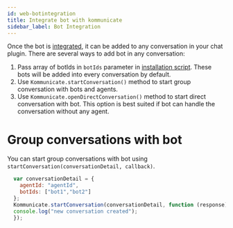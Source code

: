 ```yaml
---
id: web-botintegration
title: Integrate bot with kommunicate
sidebar_label: Bot Integration
---
```


Once the bot is [integrated](https://docs.kommunicate.io/docs/bot-configration.html), it can be added to any conversation in your chat plugin. There are several ways to add bot in any conversation: 
  1. Pass array of botIds in `botIds`  parameter in [installation script](https://docs.kommunicate.io/docs/web-installation.html#script). These bots will be added into every conversation by default.
  2. Use `Kommunicate.startConversation()` method to start group conversation with bots and agents.
  3. Use `Kommunicate.openDirectConversation()` method to start direct conversation with bot. This option is best suited if bot can handle the conversation without any agent.  

# Group conversations with bot
    
  You can start group conversations with bot using `startConversation(conversationDetail, callback)`.

```javascript
  var conversationDetail = {
    agentId: "agentId",
    botIds: ["bot1","bot2"]
  };
  Kommunicate.startConversation(conversationDetail, function (response) {
  console.log("new conversation created");
  }); 
```



